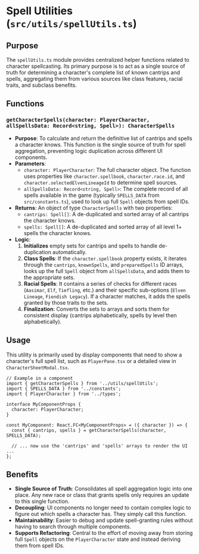 # Spell Utilities (`src/utils/spellUtils.ts`)

## Purpose

The `spellUtils.ts` module provides centralized helper functions related to character spellcasting. Its primary purpose is to act as a single source of truth for determining a character's complete list of known cantrips and spells, aggregating them from various sources like class features, racial traits, and subclass benefits.

## Functions

### `getCharacterSpells(character: PlayerCharacter, allSpellsData: Record<string, Spell>): CharacterSpells`
*   **Purpose**: To calculate and return the definitive list of cantrips and spells a character knows. This function is the single source of truth for spell aggregation, preventing logic duplication across different UI components.
*   **Parameters**:
    *   `character: PlayerCharacter`: The full character object. The function uses properties like `character.spellbook`, `character.race.id`, and `character.selectedElvenLineageId` to determine spell sources.
    *   `allSpellsData: Record<string, Spell>`: The complete record of all spells available in the game (typically `SPELLS_DATA` from `src/constants.ts`), used to look up full `Spell` objects from spell IDs.
*   **Returns**: An object of type `CharacterSpells` with two properties:
    *   `cantrips: Spell[]`: A de-duplicated and sorted array of all cantrips the character knows.
    *   `spells: Spell[]`: A de-duplicated and sorted array of all level 1+ spells the character knows.
*   **Logic**:
    1.  **Initializes** empty sets for cantrips and spells to handle de-duplication automatically.
    2.  **Class Spells**: If the `character.spellbook` property exists, it iterates through the `cantrips`, `knownSpells`, and `preparedSpells` ID arrays, looks up the full `Spell` object from `allSpellsData`, and adds them to the appropriate sets.
    3.  **Racial Spells**: It contains a series of checks for different races (`Aasimar`, `Elf`, `Tiefling`, etc.) and their specific sub-options (`Elven Lineage`, `Fiendish Legacy`). If a character matches, it adds the spells granted by those traits to the sets.
    4.  **Finalization**: Converts the sets to arrays and sorts them for consistent display (cantrips alphabetically, spells by level then alphabetically).

## Usage

This utility is primarily used by display components that need to show a character's full spell list, such as `PlayerPane.tsx` or a detailed view in `CharacterSheetModal.tsx`.

```tsx
// Example in a component
import { getCharacterSpells } from '../utils/spellUtils';
import { SPELLS_DATA } from '../constants';
import { PlayerCharacter } from '../types';

interface MyComponentProps {
  character: PlayerCharacter;
}

const MyComponent: React.FC<MyComponentProps> = ({ character }) => {
  const { cantrips, spells } = getCharacterSpells(character, SPELLS_DATA);

  // ... now use the 'cantrips' and 'spells' arrays to render the UI ...
};
```

## Benefits

*   **Single Source of Truth**: Consolidates all spell aggregation logic into one place. Any new race or class that grants spells only requires an update to this single function.
*   **Decoupling**: UI components no longer need to contain complex logic to figure out which spells a character has. They simply call this function.
*   **Maintainability**: Easier to debug and update spell-granting rules without having to search through multiple components.
*   **Supports Refactoring**: Central to the effort of moving away from storing full `Spell` objects on the `PlayerCharacter` state and instead deriving them from spell IDs.
